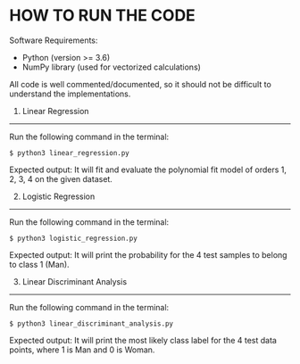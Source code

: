 HOW TO RUN THE CODE
===================

Software Requirements:

 - Python (version >= 3.6)
 - NumPy library (used for vectorized calculations)

All code is well commented/documented, so it should not be difficult to
understand the implementations.


1. Linear Regression
--------------------

Run the following command in the terminal:

    $ python3 linear_regression.py

Expected output: It will fit and evaluate the polynomial fit model of orders 1,
2, 3, 4 on the given dataset.


2. Logistic Regression
----------------------

Run the following command in the terminal:

    $ python3 logistic_regression.py

Expected output: It will print the probability for the 4 test samples to belong
to class 1 (Man).


3. Linear Discriminant Analysis
-------------------------------

Run the following command in the terminal:

    $ python3 linear_discriminant_analysis.py

Expected output: It will print the most likely class label for the 4 test data
points, where 1 is Man and 0 is Woman.

